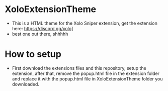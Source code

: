 # XoloExtensionTheme
- This is a HTML theme for the Xolo Sniper extension, get the extension here: https://discord.gg/xolo]
- best one out there, shhhhh

# How to setup
- First download the extensions files and this repository, setup the extension, after that, remove the popup.html file in the extension folder and replace it with the popup.html file in XoloExtensionTheme folder you downloaded.
